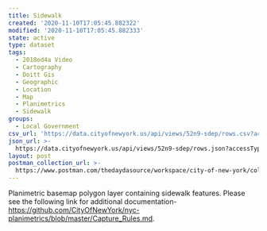 ```yaml
---
title: Sidewalk
created: '2020-11-10T17:05:45.882322'
modified: '2020-11-10T17:05:45.882333'
state: active
type: dataset
tags:
  - 2018od4a Video
  - Cartography
  - Doitt Gis
  - Geographic
  - Location
  - Map
  - Planimetrics
  - Sidewalk
groups:
  - Local Government
csv_url: 'https://data.cityofnewyork.us/api/views/52n9-sdep/rows.csv?accessType=DOWNLOAD'
json_url: >-
  https://data.cityofnewyork.us/api/views/52n9-sdep/rows.json?accessType=DOWNLOAD
layout: post
postman_collection_url: >-
  https://www.postman.com/thedaydasource/workspace/city-of-new-york/collection/15909983-5b449fcd-92b9-4d22-a5c6-c12c9f1334d6
---
```

Planimetric basemap polygon layer containing sidewalk features. Please see the following link for additional documentation- https://github.com/CityOfNewYork/nyc-planimetrics/blob/master/Capture_Rules.md.
